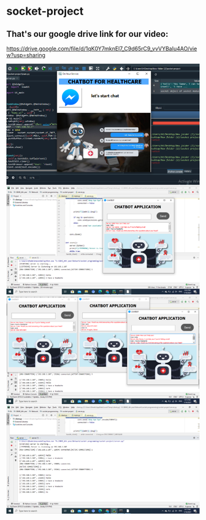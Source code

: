 # socket-project
## That's our google drive link for our video:
https://drive.google.com/file/d/1qK0Y7mknEl7_C9d65rC9_vvVYBaIu4AO/view?usp=sharing

![](images/home.png)
![](images/chatbot.png)
![multiconnection_clients](images/3clients.png)
![](images/output_server.png)
